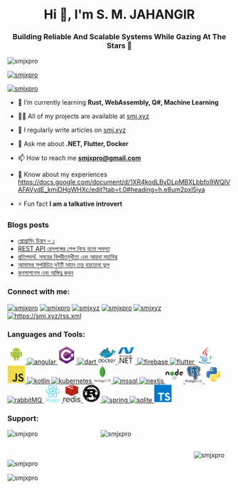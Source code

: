 <h1 align="center">Hi 👋, I'm S. M. JAHANGIR</h1>
<h3 align="center">Building Reliable And Scalable Systems While Gazing At The Stars 🌌</h3>

<p align="left"> <img src="https://komarev.com/ghpvc/?username=smjxpro&label=Profile%20views&color=0e75b6&style=flat" alt="smjxpro" /> </p>

<p align="left"> <a href="https://github.com/ryo-ma/github-profile-trophy"><img src="https://github-profile-trophy.vercel.app/?username=smjxpro" alt="smjxpro" /></a> </p>

<p align="left"> <a href="https://twitter.com/smjxpro" target="blank"><img src="https://img.shields.io/twitter/follow/smjxpro?logo=twitter&style=for-the-badge" alt="smjxpro" /></a> </p>

- 🌱 I’m currently learning **Rust, WebAssembly, Q#, Machine Learning**

- 👨‍💻 All of my projects are available at [smj.xyz](smj.xyz)

- 📝 I regularly write articles on [smj.xyz](smj.xyz)

- 💬 Ask me about **.NET, Flutter, Docker**

- 📫 How to reach me **smjxpro@gmail.com**

- 📄 Know about my experiences https://docs.google.com/document/d/1XR4kodLBvDLpMBXLbbfo9WQIVAFAVydE_kmiDHgWHXc/edit?tab=t.0#heading=h.e8um2pxl5iya

- ⚡ Fun fact **I am a talkative introvert**

### Blogs posts
<!-- BLOG-POST-LIST:START -->
- [প্রোগ্রামিং চিন্তন – ১](https://oggato.com/%e0%a6%aa%e0%a6%b0%e0%a6%97%e0%a6%b0%e0%a6%ae-%e0%a6%9a%e0%a6%a8%e0%a6%a4%e0%a6%a8-%e0%a7%a7/)
- [REST API রেসপন্সের শেপ নিয়ে যতো সমস্যা](https://oggato.com/rest-api-%e0%a6%b0%e0%a7%87%e0%a6%b8%e0%a6%aa%e0%a6%a8%e0%a7%8d%e0%a6%b8%e0%a7%87%e0%a6%b0-%e0%a6%b6%e0%a7%87%e0%a6%aa-%e0%a6%a8%e0%a6%bf%e0%a6%af%e0%a6%bc%e0%a7%87-%e0%a6%af%e0%a6%a4%e0%a7%8b/)
- [প্রতিপদার্থ, সময়ের বিপরীতমুখীতা এবং আয়না মহাবিশ্ব](https://oggato.com/%e0%a6%aa%e0%a7%8d%e0%a6%b0%e0%a6%a4%e0%a6%bf%e0%a6%aa%e0%a6%a6%e0%a6%be%e0%a6%b0%e0%a7%8d%e0%a6%a5-%e0%a6%b8%e0%a6%ae%e0%a6%af%e0%a6%bc%e0%a7%87%e0%a6%b0-%e0%a6%ac%e0%a6%bf%e0%a6%aa%e0%a6%b0/)
- [আমাদের সুপরিচিত দুইটি মহান তত্ত্ব হয়তোবা ভুল](https://oggato.com/%e0%a6%86%e0%a6%ae%e0%a6%be%e0%a6%a6%e0%a7%87%e0%a6%b0-%e0%a6%b8%e0%a7%81%e0%a6%aa%e0%a6%b0%e0%a6%bf%e0%a6%9a%e0%a6%bf%e0%a6%a4-%e0%a6%a6%e0%a7%81%e0%a6%87%e0%a6%9f%e0%a6%bf-%e0%a6%ae%e0%a6%b9/)
- [কনসাশনেস এবং অস্তিত্ব কথন](https://oggato.com/%e0%a6%95%e0%a6%a8%e0%a6%b8%e0%a6%be%e0%a6%b6%e0%a6%a8%e0%a7%87%e0%a6%b8-%e0%a6%8f%e0%a6%ac%e0%a6%82-%e0%a6%85%e0%a6%b8%e0%a7%8d%e0%a6%a4%e0%a6%bf%e0%a6%a4%e0%a7%8d%e0%a6%ac-%e0%a6%95%e0%a6%a5/)
<!-- BLOG-POST-LIST:END -->

<h3 align="left">Connect with me:</h3>
<p align="left">
<a href="https://twitter.com/smjxpro" target="blank"><img align="center" src="https://raw.githubusercontent.com/rahuldkjain/github-profile-readme-generator/master/src/images/icons/Social/twitter.svg" alt="smjxpro" height="30" width="40" /></a>
<a href="https://linkedin.com/in/smjxpro" target="blank"><img align="center" src="https://raw.githubusercontent.com/rahuldkjain/github-profile-readme-generator/master/src/images/icons/Social/linked-in-alt.svg" alt="smjxpro" height="30" width="40" /></a>
<a href="https://fb.com/smjxpro" target="blank"><img align="center" src="https://raw.githubusercontent.com/rahuldkjain/github-profile-readme-generator/master/src/images/icons/Social/facebook.svg" alt="smjxyz" height="30" width="40" /></a>
<a href="https://instagram.com/smjxpro" target="blank"><img align="center" src="https://raw.githubusercontent.com/rahuldkjain/github-profile-readme-generator/master/src/images/icons/Social/instagram.svg" alt="smjxpro" height="30" width="40" /></a>
<a href="https://www.youtube.com/@smjxyz" target="blank"><img align="center" src="https://raw.githubusercontent.com/rahuldkjain/github-profile-readme-generator/master/src/images/icons/Social/youtube.svg" alt="smjxyz" height="30" width="40" /></a>
<a href="/https://smj.xyz/rss.xml" target="blank"><img align="center" src="https://raw.githubusercontent.com/rahuldkjain/github-profile-readme-generator/master/src/images/icons/Social/rss.svg" alt="https://smj.xyz/rss.xml" height="30" width="40" /></a>
</p>

<h3 align="left">Languages and Tools:</h3>
<p align="left"> <a href="https://developer.android.com" target="_blank" rel="noreferrer"> <img src="https://raw.githubusercontent.com/devicons/devicon/master/icons/android/android-original-wordmark.svg" alt="android" width="40" height="40"/> </a> <a href="https://angular.io" target="_blank" rel="noreferrer"> <img src="https://angular.io/assets/images/logos/angular/angular.svg" alt="angular" width="40" height="40"/> </a> <a href="https://www.w3schools.com/cs/" target="_blank" rel="noreferrer"> <img src="https://raw.githubusercontent.com/devicons/devicon/master/icons/csharp/csharp-original.svg" alt="csharp" width="40" height="40"/> </a> <a href="https://dart.dev" target="_blank" rel="noreferrer"> <img src="https://www.vectorlogo.zone/logos/dartlang/dartlang-icon.svg" alt="dart" width="40" height="40"/> </a> <a href="https://www.docker.com/" target="_blank" rel="noreferrer"> <img src="https://raw.githubusercontent.com/devicons/devicon/master/icons/docker/docker-original-wordmark.svg" alt="docker" width="40" height="40"/> </a> <a href="https://dotnet.microsoft.com/" target="_blank" rel="noreferrer"> <img src="https://raw.githubusercontent.com/devicons/devicon/master/icons/dot-net/dot-net-original-wordmark.svg" alt="dotnet" width="40" height="40"/> </a> <a href="https://firebase.google.com/" target="_blank" rel="noreferrer"> <img src="https://www.vectorlogo.zone/logos/firebase/firebase-icon.svg" alt="firebase" width="40" height="40"/> </a> <a href="https://flutter.dev" target="_blank" rel="noreferrer"> <img src="https://www.vectorlogo.zone/logos/flutterio/flutterio-icon.svg" alt="flutter" width="40" height="40"/> </a> <a href="https://www.java.com" target="_blank" rel="noreferrer"> <img src="https://raw.githubusercontent.com/devicons/devicon/master/icons/java/java-original.svg" alt="java" width="40" height="40"/> </a> <a href="https://developer.mozilla.org/en-US/docs/Web/JavaScript" target="_blank" rel="noreferrer"> <img src="https://raw.githubusercontent.com/devicons/devicon/master/icons/javascript/javascript-original.svg" alt="javascript" width="40" height="40"/> </a> <a href="https://kotlinlang.org" target="_blank" rel="noreferrer"> <img src="https://www.vectorlogo.zone/logos/kotlinlang/kotlinlang-icon.svg" alt="kotlin" width="40" height="40"/> </a> <a href="https://kubernetes.io" target="_blank" rel="noreferrer"> <img src="https://www.vectorlogo.zone/logos/kubernetes/kubernetes-icon.svg" alt="kubernetes" width="40" height="40"/> </a> <a href="https://www.mongodb.com/" target="_blank" rel="noreferrer"> <img src="https://raw.githubusercontent.com/devicons/devicon/master/icons/mongodb/mongodb-original-wordmark.svg" alt="mongodb" width="40" height="40"/> </a> <a href="https://www.microsoft.com/en-us/sql-server" target="_blank" rel="noreferrer"> <img src="https://www.svgrepo.com/show/303229/microsoft-sql-server-logo.svg" alt="mssql" width="40" height="40"/> </a> <a href="https://nextjs.org/" target="_blank" rel="noreferrer"> <img src="https://cdn.worldvectorlogo.com/logos/nextjs-2.svg" alt="nextjs" width="40" height="40"/> </a> <a href="https://nodejs.org" target="_blank" rel="noreferrer"> <img src="https://raw.githubusercontent.com/devicons/devicon/master/icons/nodejs/nodejs-original-wordmark.svg" alt="nodejs" width="40" height="40"/> </a> <a href="https://www.postgresql.org" target="_blank" rel="noreferrer"> <img src="https://raw.githubusercontent.com/devicons/devicon/master/icons/postgresql/postgresql-original-wordmark.svg" alt="postgresql" width="40" height="40"/> </a> <a href="https://www.python.org" target="_blank" rel="noreferrer"> <img src="https://raw.githubusercontent.com/devicons/devicon/master/icons/python/python-original.svg" alt="python" width="40" height="40"/> </a> <a href="https://www.rabbitmq.com" target="_blank" rel="noreferrer"> <img src="https://www.vectorlogo.zone/logos/rabbitmq/rabbitmq-icon.svg" alt="rabbitMQ" width="40" height="40"/> </a> <a href="https://reactjs.org/" target="_blank" rel="noreferrer"> <img src="https://raw.githubusercontent.com/devicons/devicon/master/icons/react/react-original-wordmark.svg" alt="react" width="40" height="40"/> </a> <a href="https://redis.io" target="_blank" rel="noreferrer"> <img src="https://raw.githubusercontent.com/devicons/devicon/master/icons/redis/redis-original-wordmark.svg" alt="redis" width="40" height="40"/> </a> <a href="https://www.rust-lang.org" target="_blank" rel="noreferrer"> <img src="https://raw.githubusercontent.com/devicons/devicon/master/icons/rust/rust-original.svg" alt="rust" width="40" height="40"/> </a> <a href="https://spring.io/" target="_blank" rel="noreferrer"> <img src="https://www.vectorlogo.zone/logos/springio/springio-icon.svg" alt="spring" width="40" height="40"/> </a> <a href="https://www.sqlite.org/" target="_blank" rel="noreferrer"> <img src="https://www.vectorlogo.zone/logos/sqlite/sqlite-icon.svg" alt="sqlite" width="40" height="40"/> </a> <a href="https://www.typescriptlang.org/" target="_blank" rel="noreferrer"> <img src="https://raw.githubusercontent.com/devicons/devicon/master/icons/typescript/typescript-original.svg" alt="typescript" width="40" height="40"/> </a> </p>

<h3 align="left">Support:</h3>
<p><a href="https://www.buymeacoffee.com/smjxpro"> <img align="left" src="https://cdn.buymeacoffee.com/buttons/v2/default-yellow.png" height="50" width="210" alt="smjxpro" /></a><a href="https://ko-fi.com/smjxpro"> <img align="left" src="https://cdn.ko-fi.com/cdn/kofi3.png?v=3" height="50" width="210" alt="smjxpro" /></a></p><br><br>

<p><img align="left" src="https://github-readme-stats.vercel.app/api/top-langs?username=smjxpro&show_icons=true&locale=en&layout=compact" alt="smjxpro" /></p>

<p>&nbsp;<img align="center" src="https://github-readme-stats.vercel.app/api?username=smjxpro&show_icons=true&locale=en" alt="smjxpro" /></p>

<p><img align="center" src="https://github-readme-streak-stats.herokuapp.com/?user=smjxpro&" alt="smjxpro" /></p>

